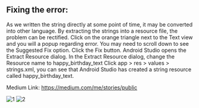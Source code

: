 ## Fixing the error:
As we written the string directly at some point of time, it may be converted into other language. By extracting the strings into a resource file, the problem can be rectified.
Click on the orange triangle next to the Text view and you will a popup regarding error. You may need to scroll down to see the Suggested Fix option.
Click the Fix button. Android Studio opens the Extract Resource dialog. In the Extract Resource dialog, change the Resource name to happy_birthday_text
Click app > res > values > strings.xml, you can see that Android Studio has created a string resource called happy_birthday_text.


Medium Link: https://medium.com/me/stories/public

![1](https://user-images.githubusercontent.com/93483438/141004120-fcd38bf5-ba0d-4f16-8630-f5bd6f677c7d.PNG)
![2](https://user-images.githubusercontent.com/93483438/141004125-daadefd2-c539-4f95-a761-76191cce68aa.png)
